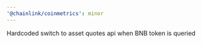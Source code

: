 ```yaml
---
'@chainlink/coinmetrics': minor
---
```


Hardcoded switch to asset quotes api when BNB token is queried

